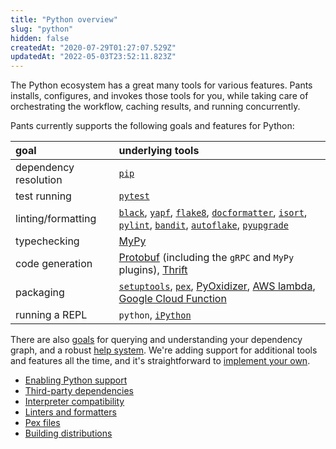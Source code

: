 ```yaml
---
title: "Python overview"
slug: "python"
hidden: false
createdAt: "2020-07-29T01:27:07.529Z"
updatedAt: "2022-05-03T23:52:11.823Z"
---
```

The Python ecosystem has a great many tools for various features. Pants installs, configures, and invokes those tools for you, while taking care of orchestrating the workflow, caching results, and running concurrently.

Pants currently supports the following goals and features for Python:

| goal                  | underlying tools                                                                                                                                                                                                                                                                                                                 |
| :-------------------- | :------------------------------------------------------------------------------------------------------------------------------------------------------------------------------------------------------------------------------------------------------------------------------------------------------------------------------- |
| dependency resolution | [`pip`](doc:python-third-party-dependencies)                                                                                                                                                                                                                                                                                     |
| test running          | [`pytest`](doc:python-test-goal)                                                                                                                                                                                                                                                                                                 |
| linting/formatting    | [`black`](doc:reference-black), [`yapf`](doc:reference-yapf), [`flake8`](doc:reference-flake8), [`docformatter`](doc:reference-docformatter), [`isort`](doc:reference-isort), [`pylint`](doc:reference-pylint), [`bandit`](doc:reference-bandit), [`autoflake`](doc:reference-autoflake), [`pyupgrade`](doc:reference-pyupgrade) |
| typechecking          | [MyPy](doc:python-check-goal)                                                                                                                                                                                                                                                                                                    |
| code generation       | [Protobuf](doc:protobuf-python) (including the `gRPC` and `MyPy` plugins), [Thrift](doc:thrift-python)                                                                                                                                                                                                                           |
| packaging             | [`setuptools`](doc:python-distributions), [`pex`](doc:python-package-goal), [PyOxidizer](doc:pyoxidizer), [AWS lambda](doc:awslambda-python), [Google Cloud Function](doc:google-cloud-function-python)                                                                                                                          |
| running a REPL        | `python`, [`iPython`](doc:python-repl-goal)                                                                                                                                                                                                                                                                                      |

There are also [goals](doc:project-introspection) for querying and understanding your dependency graph, and a robust [help system](doc:command-line-help). We're adding support for additional tools and features all the time, and it's straightforward to [implement your own](doc:plugins-overview). 

- [Enabling Python support](doc:python-backend) 
- [Third-party dependencies](doc:python-third-party-dependencies) 
- [Interpreter compatibility](doc:python-interpreter-compatibility) 
- [Linters and formatters](doc:python-linters-and-formatters) 
- [Pex files](doc:pex-files) 
- [Building distributions](doc:python-distributions)
